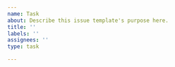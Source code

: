 ```yaml
---
name: Task
about: Describe this issue template's purpose here.
title: ''
labels: ''
assignees: ''
type: task

---
```



